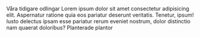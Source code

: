 

Våra tidigare odlingar
Lorem ipsum dolor sit amet consectetur adipisicing elit. Aspernatur ratione quia eos pariatur deserunt veritatis. Tenetur, ipsum! Iusto delectus ipsam esse pariatur rerum eveniet nostrum, dolor distinctio nam quaerat doloribus?
Planterade plantor
